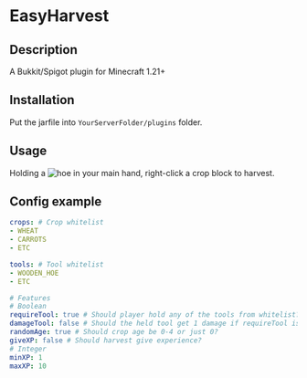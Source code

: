 # EasyHarvest
## Description
A Bukkit/Spigot plugin for Minecraft 1.21+

## Installation
Put the jarfile into `YourServerFolder/plugins` folder.

## Usage
Holding a ![hoe](https://minecraft.wiki/w/Hoe) in your main hand, right-click a crop block to harvest.

## Config example
```yaml
crops: # Crop whitelist
- WHEAT
- CARROTS
- ETC

tools: # Tool whitelist
- WOODEN_HOE
- ETC

# Features
# Boolean
requireTool: true # Should player hold any of the tools from whitelist?
damageTool: false # Should the held tool get 1 damage if requireTool is true?
randomAge: true # Should crop age be 0-4 or just 0?
giveXP: false # Should harvest give experience?
# Integer
minXP: 1
maxXP: 10
```
